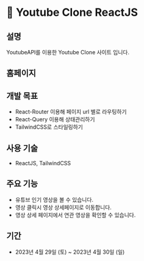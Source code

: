 # 🎥 Youtube Clone ReactJS

## 설명
YoutubeAPI를 이용한 Youtube Clone 사이트 입니다. 

## 홈페이지


## 개발 목표
* React-Router 이용해 페이지 url 별로 라우팅하기 
* React-Query 이용해 상태관리하기
* TailwindCSS로 스타일링하기 

## 사용 기술
* ReactJS, TailwindCSS

## 주요 기능
* 유튜브 인기 영상을 볼 수 있습니다. 
* 영상 클릭시 영상 상세페이지로 이동합니다. 
* 영상 상세 페이지에서 연관 영상을 확인할 수 있습니다. 

## 기간
* 2023년 4월 29일 (토) ~ 2023년 4월 30일 (일)
